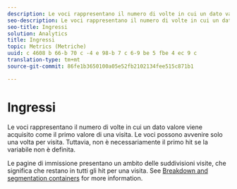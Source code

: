 ```yaml
---
description: Le voci rappresentano il numero di volte in cui un dato valore viene acquisito come il primo valore di una visita. Le voci possono avvenire solo una volta per visita. Tuttavia, non è necessariamente il primo hit se la variabile non è definita.
seo-description: Le voci rappresentano il numero di volte in cui un dato valore viene acquisito come il primo valore di una visita. Le voci possono avvenire solo una volta per visita. Tuttavia, non è necessariamente il primo hit se la variabile non è definita.
seo-title: Ingressi
solution: Analytics
title: Ingressi
topic: Metrics (Metriche)
uuid: c 4608 b 66-b 70 c -4 e 98-b 7 c 6-9 be 5 fbe 4 ec 9 c
translation-type: tm+mt
source-git-commit: 86fe1b3650100a05e52fb2102134fee515c871b1

---
```



# Ingressi

Le voci rappresentano il numero di volte in cui un dato valore viene acquisito come il primo valore di una visita. Le voci possono avvenire solo una volta per visita. Tuttavia, non è necessariamente il primo hit se la variabile non è definita.

Le pagine di immissione presentano un ambito delle suddivisioni visite, che significa che restano in tutti gli hit per una visita. See [Breakdown and segmentation containers](https://marketing.adobe.com/resources/help/en_US/sc/user/?f=c_Breakdown_and_segmentation_containers) for more information.
